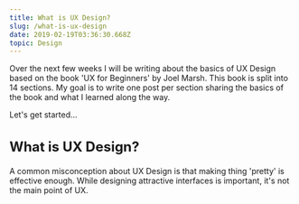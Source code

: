 ```yaml
---
title: What is UX Design?
slug: /what-is-ux-design
date: 2019-02-19T03:36:30.668Z
topic: Design
---
```

Over the next few weeks I will be writing about the basics of UX Design based on the book 'UX for Beginners' by Joel Marsh. This book is split into 14 sections. My goal is to write one post per section sharing the basics of the book and what I learned along the way. 



Let's get started...


<h2 class="subtitle" style="font-size: 1.5rem;">
 What is UX Design?
</h2>

A common misconception about UX Design is that making thing 'pretty' is effective enough. While designing attractive interfaces is important, it's not the main point of UX.
